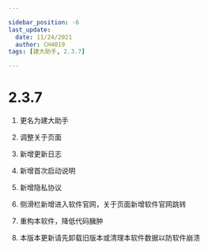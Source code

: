 ```yaml
---

sidebar_position: -6
last_update:
  date: 11/24/2021
  author: CH4019
tags: [建大助手, 2.3.7]

---
```


# 2.3.7

1. 更名为建大助手

2. 调整关于页面

3. 新增更新日志

4. 新增首次启动说明

5. 新增隐私协议

6. 侧滑栏新增进入软件官网，关于页面新增软件官网跳转

7. 重构本软件，降低代码臃肿

8. 本版本更新请先卸载旧版本或清理本软件数据以防软件崩溃
